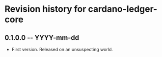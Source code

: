 # Revision history for cardano-ledger-core

## 0.1.0.0 -- YYYY-mm-dd

* First version. Released on an unsuspecting world.
